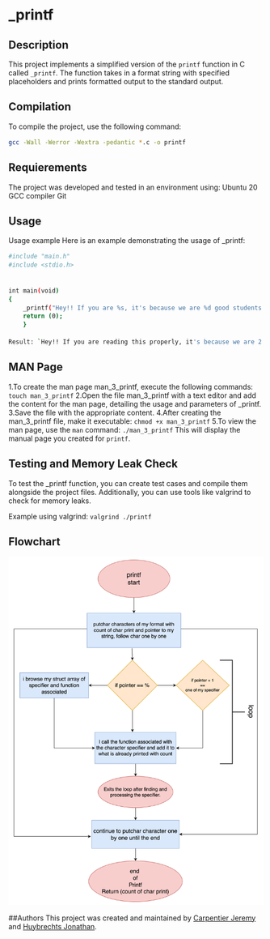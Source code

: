 # _printf

## Description
This project implements a simplified version of the `printf` function in C called `_printf`. The function takes in a format string with specified placeholders and prints formatted output to the standard output.

## Compilation
To compile the project, use the following command:
```bash
gcc -Wall -Werror -Wextra -pedantic *.c -o printf
```

## Requierements
The project was developed and tested in an environment using:
Ubuntu 20
GCC compiler
Git

## Usage
Usage example
Here is an example demonstrating the usage of _printf:

```bash
#include "main.h"
#include <stdio.h>


int main(void)
{
    _printf("Hey!! If you are %s, it's because we are %d good students.\n", "reading this properly", 2);
    return (0);
    }

Result: `Hey!! If you are reading this properly, it's because we are 2 good students.`
```


## MAN Page
1.To create the man page man_3_printf, execute the following commands:
`touch man_3_printf`
2.Open the file man_3_printf with a text editor and add the content for the man page, detailing the usage and parameters of _printf.
3.Save the file with the appropriate content.
4.After creating the man_3_printf file, make it executable:
`chmod +x man_3_printf`
5.To view the man page, use the `man` command:
`./man_3_printf`
This will display the manual page you created for `printf`.

## Testing and Memory Leak Check
To test the _printf function, you can create test cases and compile them alongside the project files. Additionally, you can use tools like valgrind to check for memory leaks.

Example using valgrind:
`valgrind ./printf`

## Flowchart

![Flowchart](https://github.com/CappieGold/holbertonschool-printf/raw/master/image.png)

##Authors
This project was created and maintained by [Carpentier Jeremy](https://github.com/CappieGold) and [Huybrechts Jonathan](https://github.com/Miniknacky).